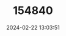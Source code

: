 ---
title: "154840"
category: "Bollmannia stigmatura"
draft: false
date: 2024-02-22 13:03:51
languages:
  English: ["Tailspot Goby"]
---